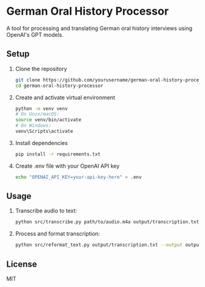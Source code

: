 # German Oral History Processor

A tool for processing and translating German oral history interviews using OpenAI's GPT models.

## Setup

1. Clone the repository
    ```bash
    git clone https://github.com/yourusername/german-oral-history-processor.git
    cd german-oral-history-processor
    ```

2. Create and activate virtual environment
    ```bash
    python -m venv venv
    # On Unix/macOS:
    source venv/bin/activate
    # On Windows:
    venv\Scripts\activate
    ```

3. Install dependencies
    ```bash
    pip install -r requirements.txt
    ```

4. Create .env file with your OpenAI API key
    ```bash
    echo "OPENAI_API_KEY=your-api-key-here" > .env
    ```

## Usage

1. Transcribe audio to text:
    ```bash
    python src/transcribe.py path/to/audio.m4a output/transcription.txt
    ```

2. Process and format transcription:
    ```bash
    python src/reformat_text.py output/transcription.txt --output output/formatted.txt
    ```

## License

MIT